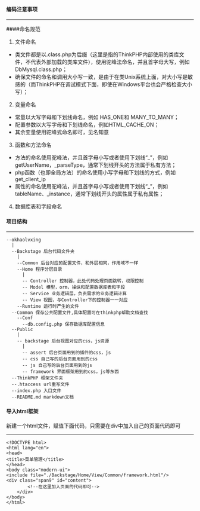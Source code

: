 #### 编码注意事项

***

####命名规范

1. 文件命名

>
* 类文件都是以.class.php为后缀（这里是指的ThinkPHP内部使用的类库文件，不代表外部加载的类库文件），使用驼峰法命名，并且首字母大写，例如DbMysql.class.php；
* 确保文件的命名和调用大小写一致，是由于在类Unix系统上面，对大小写是敏感的（而ThinkPHP在调试模式下面，即使在Windows平台也会严格检查大小写）；

2. 变量命名

>
* 常量以大写字母和下划线命名，例如 HAS_ONE和 MANY_TO_MANY；
* 配置参数以大写字母和下划线命名，例如HTML_CACHE_ON；
* 其余变量使用驼峰式命名即可，见名知意

3. 函数和方法命名

>
* 方法的命名使用驼峰法，并且首字母小写或者使用下划线“_”，例如 getUserName，_parseType，通常下划线开头的方法属于私有方法；
* php函数（也即全局方法）的命名使用小写字母和下划线的方式，例如 get_client_ip
* 属性的命名使用驼峰法，并且首字母小写或者使用下划线“_”，例如 tableName、_instance，通常下划线开头的属性属于私有属性；

4. 数据库表和字段命名

#### 项目结构

***

	--okhaolvxing
	  |
	  --Backstage 后台代码文件夹
	  	|
	  	--Common 后台对应的配置文件，和外层相同，作用域不一样
	  	--Home 程序分层目录
	  	  |
	  	  -- Controller 控制器，此处代码处理页面跳转，权限控制
	  	  -- Model 模型，orm，操纵和配置数据库表和字段
	  	  -- Service 业务逻辑层，负责需求的业务逻辑计算
	  	  -- View 视图，与Controller下的控制器一一对应
	  	--Runtime 运行时产生的文件
	  --Common 保存公共配置文件,具体配置可在thinkphp帮助文档查找
	    --Conf
	      --db.config.php 保存数据库配置信息
	  --Public
	    |
	    -- backstage 后台视图对应的css，js资源
	      |
	      -- assert 后台页面用到的插件的css，js
	      -- css 自己写的后台页面用到的css
	      -- js 自己写的后台页面用到的js
	      -- framework 界面框架用到的css，js等东西
	  --ThinkPHP 框架文件夹
	  --.htaccess url重写文件
	  --index.php 入口文件
	  --README.md markdown文档	
	

#### 导入html框架

新建一个html文件，赋值下面代码，只需要在div中加入自己的页面代码即可

***

	<!DOCTYPE html>
	<html lang="en">
	<head>
	<title>菜单管理</title>
	</head>
	<body class="modern-ui">
	<include file="./Backstage/Home/View/Common/framework.html"/>
	<div class="span9" id="content">
			<!--在这里加入页面的代码即可-->
		</div>
	</body>
	</html>
